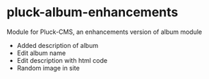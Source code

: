 pluck-album-enhancements
======================

Module for Pluck-CMS, an enhancements version of album module

* Added description of album
* Edit album name
* Edit description with html code
* Random image in site